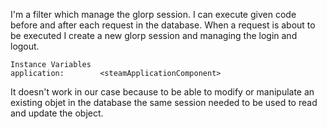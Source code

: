 I'm a filter which manage the glorp session.
I can execute given code before and after each request in the database.
When a request is about to be executed I create a new glorp session and managing the login and logout.

    Instance Variables
	application:		<steamApplicationComponent>
			
It doesn't work in our case because to be able to modify or manipulate an existing objet in the database the same session needed to be used to read and update the object.